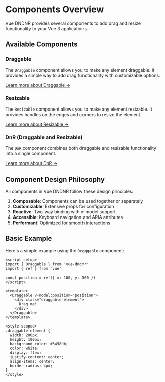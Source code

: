 # Components Overview

Vue DNDNR provides several components to add drag and resize functionality to your Vue 3 applications.

## Available Components

### Draggable

The `Draggable` component allows you to make any element draggable. It provides a simple way to add drag functionality with customizable options.

[Learn more about Draggable →](/components/draggable)

### Resizable

The `Resizable` component allows you to make any element resizable. It provides handles on the edges and corners to resize the element.

[Learn more about Resizable →](/components/resizable)

### DnR (Draggable and Resizable)

The `DnR` component combines both draggable and resizable functionality into a single component.

[Learn more about DnR →](/components/dnr)



## Component Design Philosophy

All components in Vue DNDNR follow these design principles:

1. **Composable**: Components can be used together or separately
2. **Customizable**: Extensive props for configuration
3. **Reactive**: Two-way binding with v-model support
4. **Accessible**: Keyboard navigation and ARIA attributes
5. **Performant**: Optimized for smooth interactions

## Basic Example

Here's a simple example using the `Draggable` component:

```vue
<script setup>
import { Draggable } from 'vue-dndnr'
import { ref } from 'vue'

const position = ref({ x: 100, y: 100 })
</script>

<template>
  <Draggable v-model:position="position">
    <div class="draggable-element">
      Drag me!
    </div>
  </Draggable>
</template>

<style scoped>
.draggable-element {
  width: 200px;
  height: 100px;
  background-color: #3498db;
  color: white;
  display: flex;
  justify-content: center;
  align-items: center;
  border-radius: 4px;
}
</style>
```
